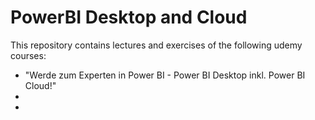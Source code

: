 # PowerBI Desktop and Cloud
This repository contains lectures and exercises of the following udemy courses:

- "Werde zum Experten in Power BI - Power BI Desktop inkl. Power BI Cloud!"
- 
- 
